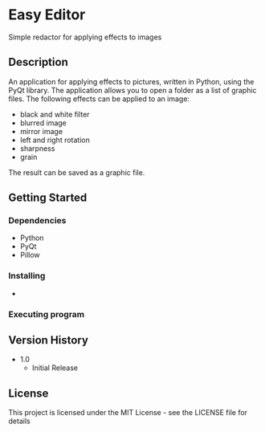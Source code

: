 # Easy Editor

Simple redactor for applying effects to images

## Description

An application for applying effects to pictures, written in Python, using the PyQt library. The application allows you to open a folder as a list of graphic files. The following effects can be applied to an image:
* black and white filter
* blurred image
* mirror image
* left and right rotation
* sharpness
* grain

The result can be saved as a graphic file.

## Getting Started

### Dependencies

* Python
* PyQt
* Pillow

### Installing

*

### Executing program



## Version History

* 1.0
    * Initial Release

## License

This project is licensed under the MIT License - see the LICENSE file for details

